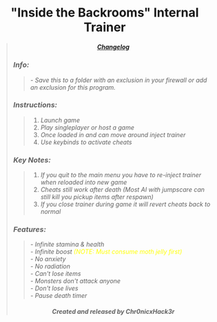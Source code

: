 # <center> "Inside the Backrooms" Internal Trainer </center>
>##### <center> ***[Changelog](https://github.com/Chr0nicxhack3r/Trainer-Releases/blob/main/Inside-the-Backrooms/Internal-Trainer/.github/SECURITY.md)*** </center>
>### ***Info:***
>>*- Save this to a folder with an exclusion in your firewall or add an exclusion for this program.*<br>
>### ***Instructions:***
>>1. *Launch game*
>>2. *Play singleplayer or host a game*
>>3. *Once loaded in and can move around inject trainer*
>>4. *Use keybinds to activate cheats*
>### ***Key Notes:***
>>1. *If you quit to the main menu you have to re-inject trainer when reloaded into new game*
>>2. *Cheats still work after death (Most AI with jumpscare can still kill you pickup  items after respawn)*
>>3. *If you close trainer during game it will revert cheats back to normal*
>### ***Features:***
>>*- Infinite stamina & health*<br>
>>*- Infinite boost <span style="color: yellow;">(NOTE: Must consume moth jelly first)</span>*<br>
>>*- No anxiety*<br>
>>*- No radiation*<br>
>>*- Can't lose items*<br>
>>*- Monsters don't attack anyone*<br>
>>*- Don't lose lives*<br>
>>*- Pause death timer*<br>
>###### <center> ***Created and released by Chr0nicxHack3r*** </center>
